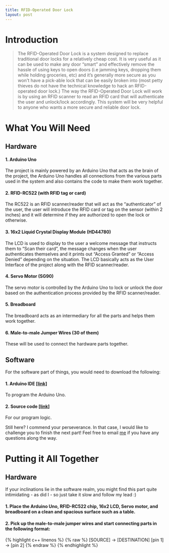 ```yaml
---
title: RFID-Operated Door Lock
layout: post
---
```


# Introduction
> The RFID-Operated Door Lock is a system designed to replace traditional door locks for a relatively cheap cost. It is very useful as it can be used to make any door “smart” and effectively remove the hassle of using keys to open doors (i.e jamming keys, dropping them while holding groceries, etc) and it’s generally more secure as you won't have a pick-able lock that can be easily broken into (most petty thieves do not have the technical knowledge to hack an RFID-operated door lock.) The way the RFID-Operated Door Lock will work is by using an RFID scanner to read an RFID card that will authenticate the user and unlock/lock accordingly. This system will be very helpful to anyone who wants a more secure and reliable door lock.

# What You Will Need
## Hardware

#### 1. Arduino Uno
The project is mainly powered by an Arduino Uno that acts as the brain of the project, the Arduino Uno handles all connections from the various parts used in the system and also contains the code to make them work together.

#### 2. RFID-RC522 (with RFID tag or card)
The RC522 is an RFID scanner/reader that will act as the “authenticator” of the user, the user will introduce the RFID card or tag on the sensor (within 2 inches) and it will determine if they are authorized to open the lock or otherwise.

#### 3. 16x2 Liquid Crystal Display Module (HD44780)
The LCD is used to display to the user a welcome message that instructs them to “Scan their card”, the message changes when the user authenticates themselves and it prints out “Access Granted” or “Access Denied” depending on the situation. The LCD basically acts as the User Interface of the project along with the RFID scanner/reader.

#### 4. Servo Motor (SG90)
The servo motor is controlled by the Arduino Uno to lock or unlock the door based on the authentication process provided by the RFID scanner/reader.

#### 5. Breadboard
The breadboard acts as an intermediary for all the parts and helps them work together.

#### 6. Male-to-male Jumper Wires (30 of them)
These will be used to connect the hardware parts together.

## Software

For the software part of things, you would need to download the following:
#### 1. Arduino IDE [[link]][1]
To program the Arduino Uno.
#### 2. Source code [[link]][2] 
For our program logic.

Still here? I commend your perseverance. In that case, I would like to challenge you to finish the next part! Feel free to email [me][email] if you have any questions along the way.

# Putting it All Together


## Hardware

If your inclinations lie in the software realm, you might find this part quite intimidating - as did I - so just take it slow and follow my lead :)

#### 1. Place the Arduino Uno, RFID-RC522 chip, 16x2 LCD, Servo motor, and breadboard on a clean and spacious surface such as a table.

#### 2. Pick up the male-to-male jumper wires and start connecting parts in the following format:

{% highlight c++ linenos %}
{% raw %}
[SOURCE] -> [DESTINATION]
[pin 1] -> [pin 2]
{% endraw %}
{% endhighlight %}

[email]: mailto:alimorsh@buffalo.edu
[1]: https://www.arduino.cc/en/Main/Software
[2]: https://github.com/aliofye/rfid-door-lock